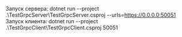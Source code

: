 Запуск сервера:
dotnet run  --project .\TestGrpcServer\TestGrpcServer.csproj --urls=https://0.0.0.0:50051
Запуск клиента:
dotnet run  --project .\TestGrpcClient\TestGrpcClient.csproj 50051

